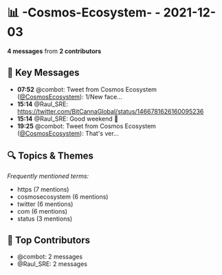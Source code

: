 # 📊 -Cosmos-Ecosystem- - 2021-12-03
**4 messages** from **2 contributors**

## 💬 Key Messages
- **07:52** @combot: Tweet from Cosmos Ecosystem ([@CosmosEcosystem](https://twitter.com/CosmosEcosystem)):
1/New face...
- **15:14** @Raul_SRE: https://twitter.com/BitCannaGlobal/status/1466781626160095236
- **15:14** @Raul_SRE: Good weekend 👋
- **19:25** @combot: Tweet from Cosmos Ecosystem ([@CosmosEcosystem](https://twitter.com/CosmosEcosystem)):
That's ver...

## 🔍 Topics & Themes
*Frequently mentioned terms:*
- https (7 mentions)
- cosmosecosystem (6 mentions)
- twitter (6 mentions)
- com (6 mentions)
- status (3 mentions)

## 👥 Top Contributors
- @combot: 2 messages
- @Raul_SRE: 2 messages